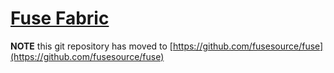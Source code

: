 # [Fuse Fabric](http://fabric.fusesource.org/)

**NOTE** this git repository has moved to [https://github.com/fusesource/fuse](https://github.com/fusesource/fuse)


